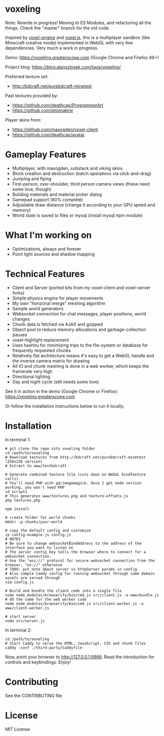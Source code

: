 voxeling
====

Note: Rewrite in progress! Moving to ES Modules, and refactoring all the things. Check the "master" branch for the old code.

Inspired by [voxel-engine](https://github.com/maxogden/voxel-engine) and [voxel.js](http://voxeljs.com), this is a multiplayer sandbox (like Minecraft creative mode) implemented in WebGL with very few dependencies. Very much a work in progress.

Demo: https://voxeling.greaterscope.com (Google Chrome and Firefox 46+)

Project blog: https://blog.alanszlosek.com/tags/voxeling/

Preferred texture set:

* http://bdcraft.net/purebdcraft-minetest

Past textures provided by:
* https://github.com/deathcap/ProgrammerArt
* https://github.com/phionabrie

Player skins from:

* https://github.com/maxogden/voxel-client
* https://github.com/deathcap/avatar


Gameplay Features
====

* Multiplayer, with maxogden, substack and viking skins
* Block creation and destruction (batch operations via click-and-drag)
* Jumping and flying
* First-person, over-shoulder, third person camera views (these need some love, though)
* Building materials and material picker dialog
* Gamepad support (80% complete)
* Adjustable draw distance (change it according to your GPU speed and memory)
* World state is saved to files or mysql (install mysql npm module)


What I'm working on
====

* Optimizations, always and forever
* Point light sources and shadow mapping


Technical Features
====

* Client and Server (ported bits from my voxel-client and voxel-server forks)
* Simple physics engine for player movements
* My own "horizonal merge" meshing algorithm
* Sample world generators
* Websocket connection for chat messages, player positions, world changes
* Chunk data is fetched via AJAX and gzipped
* Object pool to reduce memory allocations and garbage-collection pauses
* voxel-highlight replacement
* Uses hashlru for minimizing trips to the file-system or database for frequently requested chunks
* Relatively flat architecture means it's easy to get a WebGL handle and the inverse camera matrix for drawing
* All IO and chunk meshing is done in a web worker, which keeps the framerate very high
* Directional lighting
* Day and night cycle (still needs some love)

See it in action in the demo (Google Chrome or Firefox): https://voxeling.greaterscope.com

Or follow the installation instructions below to run it locally.


Installation
====

In terminal 1:

```
# git clone the repo into voxeling folder
cd /path/to/voxeling
# Download textures from http://bdcraft.net/purebdcraft-minetest (256x256 version)
# Extract to www/testbdcraft

# Generate combined texture file (cuts down on WebGL bindTexture calls)
# You'll need PHP with gd/imagemagick. Once I get node version working, you won't need PHP
cd scripts
# This generates www/textures.png and texture-offsets.js
php textures.php

npm install

# create folder for world chunks
mkdir -p chunks/your-world

# copy the default config and customize
cp config-example.js config.js
# NOTES
# Be sure to change websocketBindAddress to the address of the interface you want to listen on
# The server config key tells the browser where to connect for a websocket connection.
# Use the "wss://" protocol for secure websocket connection from the browser, "ws://" otherwise
# TODO: put note about server vs httpServer params in config
# Also sample Caddy config for running websocket through same domain assets are served through
vim config.js

# Build and bundle the client code into a single file
node node_modules/browserify/bin/cmd.js src/client.js -o www/bundle.js
# dO the same for the web worker code
node node_modules/browserify/bin/cmd.js src/client-worker.js -o www/client-worker.js

# start server
node src/server.js
```

In terminal 2:

```
cd /path/to/voxeling
# Start Caddy to serve the HTML, JavaScript, CSS and chunk files
caddy -conf ./third-party/Caddyfile
```

Now, point your browser to http://127.0.0.1:9966. Read the introduction for controls and keybindings. Enjoy!


Contributing
====

See the CONTRIBUTING file


License
====

MIT License
